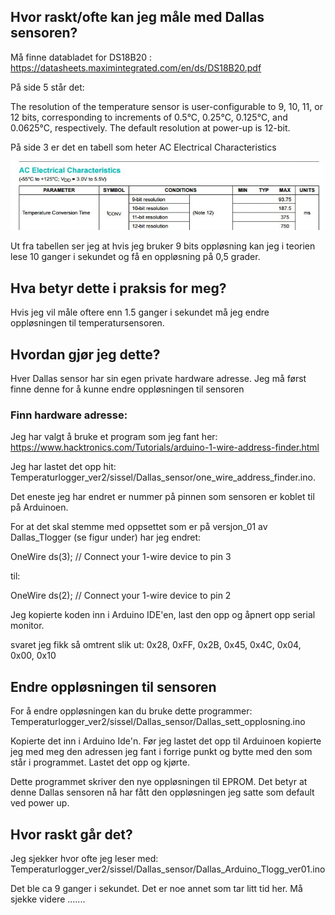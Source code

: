 ## Hvor raskt/ofte kan jeg måle med Dallas sensoren?
Må finne databladet for DS18B20 : https://datasheets.maximintegrated.com/en/ds/DS18B20.pdf

På side 5 står det:

The resolution of the temperature sensor is user-configurable to 9, 10, 11, or 12 bits,
corresponding to increments of 0.5°C, 0.25°C, 0.125°C, and 0.0625°C, respectively. 
The default resolution at power-up is 12-bit.

På side 3 er det en tabell som heter AC Electrical Characteristics

<p align="center">
  <img src="Dallas_res_fig1.png" width="650"/>
</p>

Ut fra tabellen ser jeg at hvis jeg bruker 9 bits oppløsning kan jeg i teorien lese 10 ganger i sekundet og få en oppløsning på 0,5 grader. </p>
## Hva betyr dette i praksis for meg?

Hvis jeg vil måle oftere enn 1.5 ganger i sekundet må jeg endre oppløsningen til temperatursensoren.

## Hvordan gjør jeg dette?

Hver Dallas sensor har sin egen private hardware adresse. Jeg må først finne denne for å kunne endre oppløsningen til sensoren

### Finn hardware adresse:

Jeg har valgt å bruke et program som jeg fant her: https://www.hacktronics.com/Tutorials/arduino-1-wire-address-finder.html

Jeg har lastet det opp hit: Temperaturlogger_ver2/sissel/Dallas_sensor/one_wire_address_finder.ino.

Det eneste jeg har endret er nummer på pinnen som sensoren er koblet til på Arduinoen.

For at det skal stemme med oppsettet som er på versjon_01 av Dallas_Tlogger (se figur under) har jeg endret:

OneWire  ds(3);    // Connect your 1-wire device to pin 3

til:

OneWire  ds(2);    // Connect your 1-wire device to pin 2

Jeg kopierte koden inn i Arduino IDE'en, last den opp og  åpnert opp serial monitor.

svaret jeg fikk så omtrent slik ut: 0x28, 0xFF, 0x2B, 0x45, 0x4C, 0x04, 0x00, 0x10

## Endre oppløsningen til sensoren

For å endre oppløsningen kan du bruke dette programmer: Temperaturlogger_ver2/sissel/Dallas_sensor/Dallas_sett_opplosning.ino

Kopierte det inn i Arduino Ide'n. Før jeg lastet det opp til Arduinoen kopierte jeg med meg den adressen jeg fant i forrige punkt og bytte med den som står i programmet.  Lastet det opp og kjørte.

Dette programmet skriver den nye oppløsningen til EPROM. Det betyr at denne Dallas sensoren nå har fått den oppløsningen jeg satte som default ved power up.

## Hvor raskt går det?

Jeg sjekker hvor ofte jeg leser med: Temperaturlogger_ver2/sissel/Dallas_sensor/Dallas_Arduino_Tlogg_ver01.ino 

Det ble ca 9 ganger i sekundet. Det er noe annet som tar litt tid her.  Må sjekke videre ....... 
